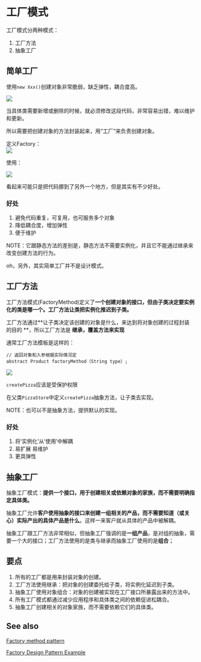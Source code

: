 # 工厂模式

工厂模式分两种模式：  

1. 工厂方法
2. 抽象工厂


## 简单工厂

使用`new Xxx()`创建对象非常脆弱，缺乏弹性，耦合度高。

![](http://ww1.sinaimg.cn/large/98900c07jw1f5zcr70c9ij206u04d3yi.jpg)  

当具体类需要新增或删除的时候，就必须修改这段代码，非常容易出错，难以维护和更新。  

所以需要把创建对象的方法封装起来，用“工厂”来负责创建对象。  

定义Factory：  
![](http://ww3.sinaimg.cn/large/98900c07jw1f5zd1wwkihj208r062dg5.jpg)

使用：  

![](http://ww4.sinaimg.cn/large/98900c07jw1f5zd2n94izj208o072dgd.jpg)


看起来可能只是把代码挪到了另外一个地方，但是其实有不少好处。  

### 好处
1. 避免代码重复，可复用，也可服务多个对象
2. 降低耦合度，增加弹性
3. 便于维护

NOTE：它跟静态方法的差别是，静态方法不需要实例化，并且它不能通过继承来改变创建方法的行为。  

oh，另外，其实简单工厂并不是设计模式。  

## 工厂方法

工厂方法模式(FactoryMethod)定义了**一个创建对象的接口，但由子类决定要实例化的类是哪一个。工厂方法让类把实例化推迟到子类。**    

工厂方法通过**让子类决定该创建的对象是什么，来达到将对象创建的过程封装的目的
**，所以工厂方法是 **继承，覆盖方法来实现**  

通常工厂方法模板是这样的：  

```
// 返回对象和入参根据实际情况定  
abstract Product factoryMethod（String type）;
```


![](http://ww3.sinaimg.cn/large/98900c07jw1f5zcaul6vcj20ah076gm3.jpg)

`createPizza`应该是受保护权限

在父类`PizzaStore`中定义`createPizza`抽象方法，让子类去实现。  

NOTE：也可以不是抽象方法，提供默认的实现。

### 好处
1. 将‘实例化’从‘使用’中解耦
2. 易扩展 易维护
3. 更具弹性



## 抽象工厂

抽象工厂模式：**提供一个接口，用于创建相关或依赖对象的家族，而不需要明确指定具体类。**  


抽象工厂允许**客户使用抽象的接口来创建一组相关的产品，而不需要知道（或关心）实际产出的具体产品是什么**。这样一来客户就从具体的产品中被解耦。

抽象工厂跟工厂方法非常相似，但抽象工厂强调的是**一组产品**，是对组的抽象，需要一个大的接口；工厂方法使用的是类与继承而抽象工厂使用的是**组合**；

## 要点

1. 所有的工厂都是用来封装对象的创建。  
2. 工厂方法使用继承：把对象的创建委托给子类，将实例化延迟到子类。  
3. 抽象工厂使用对象组合：对象的创建被实现在工厂接口所暴露出来的方法中。  
4. 所有工厂模式都通过减少应用程序和具体类之间的依赖促进松耦合。  
5. 抽象工厂创建相关的对象家族，而不需要依赖它们的具体类。  

## See also

[Factory method pattern
](https://en.wikipedia.org/wiki/Factory_method_pattern)

[Factory Design Pattern Example
](http://javadesign-patterns.blogspot.com/p/factory-desig.html)  
